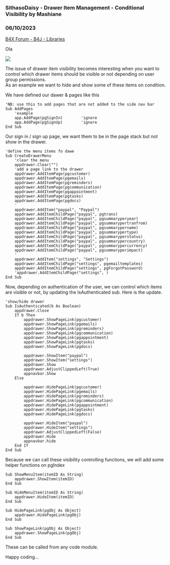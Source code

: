 ### SithasoDaisy - Drawer Item Management - Conditional Visibility by Mashiane
### 06/10/2023
[B4X Forum - B4J - Libraries](https://www.b4x.com/android/forum/threads/148436/)

Ola  
  
![](https://www.b4x.com/android/forum/attachments/142829)  
  
The issue of drawer item visibility becomes interesting when you want to control which drawer items should be visible or not depending on user group permissions.  
As an example we want to hide and show some of these items on condition.  
  
  
We have defined our dawer & pages like this  
  

```B4X
'NB: use this to add pages that are not added to the side nav bar  
Sub AddPages  
    'example  
    app.AddPage(pgSignIn)        'ignore  
    app.AddPage(pgSignUp)        'ignore  
End Sub
```

  
  
Our sign in / sign up page, we want them to be in the page stack but not show in the drawer.  
  

```B4X
'define the menu items fo dawe  
Sub CreateDrawerMenu  
    'clear the menu  
    appdrawer.Clear("")  
    'add a page link to the drawer  
    appdrawer.AddItemPage(pgcustomer)  
    appdrawer.AddItemPage(pgemails)  
    appdrawer.AddItemPage(pgreminders)  
    appdrawer.AddItemPage(pgcommunication)  
    appdrawer.AddItemPage(pgappointment)  
    appdrawer.AddItemPage(pgtasks)  
    appdrawer.AddItemPage(pgdocs)  
    '  
    appdrawer.AddItem("paypal", "Paypal")  
    appdrawer.AddItemChildPage("paypal", pgtrans)  
    appdrawer.AddItemChildPage("paypal", pgsummaryperyear)  
    appdrawer.AddItemChildPage("paypal", pgsummarypertranfrom)  
    appdrawer.AddItemChildPage("paypal", pgsummarypername)  
    appdrawer.AddItemChildPage("paypal", pgsummarypertype)  
    appdrawer.AddItemChildPage("paypal", pgsummaryperstatus)  
    appdrawer.AddItemChildPage("paypal", pgsummarypercountry)  
    appdrawer.AddItemChildPage("paypal", pgsummarypercurrency)  
    appdrawer.AddItemChildPage("paypal", pgsummaryperimpact)  
    '  
    appdrawer.AddItem("settings", "Settings")  
    appdrawer.AddItemChildPage("settings", pgemailtemplates)  
    appdrawer.AddItemChildPage("settings", pgForgotPassword)  
    'appdrawer.AddItemChildPage("settings", )  
End Sub
```

  
  
Now, depending on authentication of the user, we can control which items are visible or not, by updating the IsAuthenticated sub. Here is the update.  
  

```B4X
'show/hide drawer  
Sub IsAuthenticated(b As Boolean)  
    appdrawer.Close  
    If b Then  
        appdrawer.ShowPageLink(pgcustomer)  
        appdrawer.ShowPageLink(pgemails)  
        appdrawer.ShowPageLink(pgreminders)  
        appdrawer.ShowPageLink(pgcommunication)  
        appdrawer.ShowPageLink(pgappointment)  
        appdrawer.ShowPageLink(pgtasks)  
        appdrawer.ShowPageLink(pgdocs)  
  
        appdrawer.ShowItem("paypal")  
        appdrawer.ShowItem("settings")  
        appdrawer.Show  
        appdrawer.AdjustClippedLeft(True)  
        appnavbar.Show  
    Else  
         
        appdrawer.HidePageLink(pgcustomer)  
        appdrawer.HidePageLink(pgemails)  
        appdrawer.HidePageLink(pgreminders)  
        appdrawer.HidePageLink(pgcommunication)  
        appdrawer.HidePageLink(pgappointment)  
        appdrawer.HidePageLink(pgtasks)  
        appdrawer.HidePageLink(pgdocs)  
         
        appdrawer.HideItem("paypal")  
        appdrawer.HideItem("settings")  
        appdrawer.AdjustClippedLeft(False)  
        appdrawer.Hide  
        appnavbar.hide  
    End If  
End Sub
```

  
  
Because we can call these visibility controlling functions, we will add some helper functions on pgIndex  
  

```B4X
Sub ShowMenuItem(itemID As String)  
    appdrawer.ShowItem(itemID)  
End Sub  
  
Sub HideMenuItem(itemID As String)  
    appdrawer.HideItem(itemID)  
End Sub  
  
Sub HidePageLink(pgObj As Object)  
    appdrawer.HidePageLink(pgObj)  
End Sub  
  
Sub ShowPageLink(pgObj As Object)  
    appdrawer.ShowPageLink(pgObj)  
End Sub
```

  
  
These can be called from any code module.  
  
Happy coding…